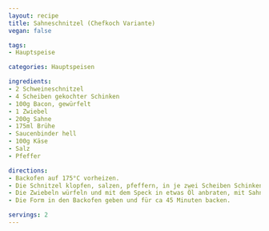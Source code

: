 ```yaml
---
layout: recipe
title: Sahneschnitzel (Chefkoch Variante)
vegan: false

tags:
- Hauptspeise

categories: Hauptspeisen

ingredients:
- 2 Schweineschnitzel
- 4 Scheiben gekochter Schinken
- 100g Bacon, gewürfelt
- 1 Zwiebel
- 200g Sahne
- 175ml Brühe
- Saucenbinder hell
- 100g Käse
- Salz
- Pfeffer

directions:
- Backofen auf 175°C vorheizen.
- Die Schnitzel klopfen, salzen, pfeffern, in je zwei Scheiben Schinken einwickeln und mit der Naht nach unten in eine feuerfeste Form legen.
- Die Zwiebeln würfeln und mit dem Speck in etwas Öl anbraten, mit Sahne und Brühe aufgießen, etwas abbinden, würzen und über die Schnitzel gießen. Den Käse reiben und darüber streuen.
- Die Form in den Backofen geben und für ca 45 Minuten backen.

servings: 2
---
```

